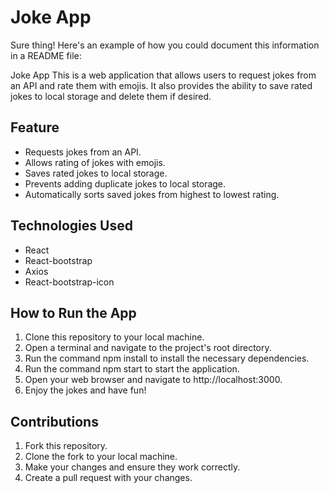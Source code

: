 # Joke App
Sure thing! Here's an example of how you could document this information in a README file:

Joke App
This is a web application that allows users to request jokes from an API and rate them with emojis. It also provides the ability to save rated jokes to local storage and delete them if desired.

## Feature

- Requests jokes from an API.
- Allows rating of jokes with emojis.
- Saves rated jokes to local storage.
- Prevents adding duplicate jokes to local storage.
- Automatically sorts saved jokes from highest to lowest rating.

## Technologies Used

- React
- React-bootstrap
- Axios
- React-bootstrap-icon

## How to Run the App

1. Clone this repository to your local machine.
2. Open a terminal and navigate to the project's root directory.
3. Run the command npm install to install the necessary dependencies.
4. Run the command npm start to start the application.
5. Open your web browser and navigate to http://localhost:3000.
6. Enjoy the jokes and have fun!

## Contributions

1. Fork this repository.
2. Clone the fork to your local machine.
3. Make your changes and ensure they work correctly.
4. Create a pull request with your changes.